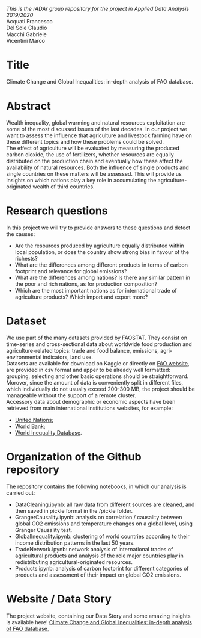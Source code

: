 *This is the rADAr group repository for the project in Applied Data Analysis 2019/2020* \
Acquati Francesco \
Del Sole Claudio \
Macchi Gabriele \
Vicentini Marco

# Title
Climate Change and Global Inequalities: in-depth analysis of FAO database.

# Abstract
Wealth inequality, global warming and natural resources exploitation are some of the most discussed issues of the last decades. In our project we want to assess the influence that agriculture and livestock farming have on these different topics and how these problems could be solved. \
The effect of agriculture will be evaluated by measuring the produced carbon dioxide, the use of fertilizers, whether resources are equally distributed on the production chain and eventually how these affect the availability of natural resources. Both the influence of single products and single countries on these matters will be assessed. This will provide us insights on which nations play a key role in accumulating the agriculture-originated wealth of third countries.

# Research questions
In this project we will try to provide answers to these questions and detect the causes:
- Are the resources produced by agriculture equally distributed within local population, or does the country show strong bias in favour of the richests?
- What are the differences among different products in terms of carbon footprint and relevance for global emissions?
- What are the differences among nations? Is there any similar pattern in the poor and rich nations, as for production composition?
- Which are the most important nations as for international trade of agriculture products? Which import and export more?

# Dataset
We use part of the many datasets provided by FAOSTAT. They consist on time-series and cross-sectional data about worldwide food production and agriculture-related topics: trade and food balance, emissions, agri-environmental indicators, land use. \
Datasets are available for download on Kaggle or directly on [FAO website](http://www.fao.org/faostat/en/#data), are provided in csv format and apper to be already well formatted: grouping, selecting and other basic operations should be straightforward. Morover, since the amount of data is conveniently split in different files, which individually do not usually exceed 200-300 MB, the project should be manageable without the support of a remote cluster. \
Accessory data about demographic or economic aspects have been retrieved from main international institutions websites, for example:
- [United Nations](http://data.un.org/Explorer.aspx);
- [World Bank](https://data.worldbank.org/);
- [World Inequality Database](https://wid.world/data/).

# Organization of the Github repository
The repository contains the following notebooks, in which our analysis is carried out:
* DataCleaning.ipynb: all raw data from different sources are cleaned, and then saved in pickle format in the /pickle folder.
* GrangerCausality.ipynb: analysis on correlation / causality between global CO2 emissions and temperature changes on a global level, using Granger Causality test.
* GlobalInequality.ipynb: clustering of world countries according to their income distribution patterns in the last 50 years.
* TradeNetwork.ipynb: network analysis of international trades of agricultural products and analysis of the role major countries play in redistributing agricultural-originated resources.
* Products.ipynb: analysis of carbon footprint for different categories of products and assessment of their impact on global CO2 emissions.

# Website / Data Story
The project website, containing our Data Story and some amazing insights is available here! 
[Climate Change and Global Inequalities: in-depth analysis of FAO database.](https://gabbom.github.io/github-page/)
